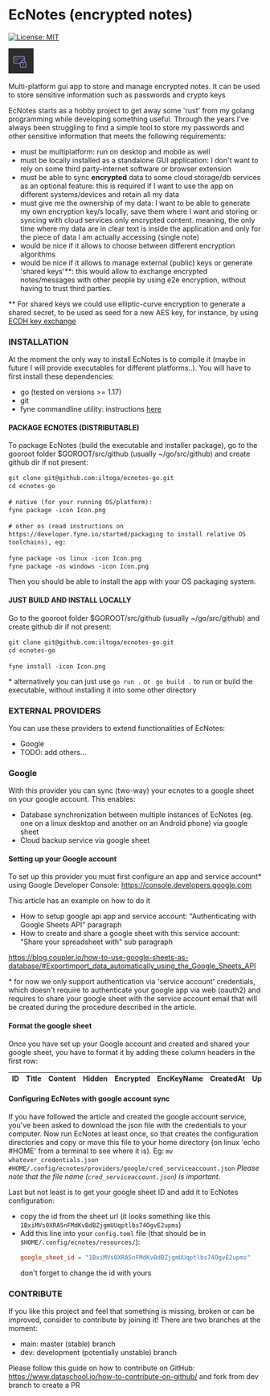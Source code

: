 
# EcNotes (encrypted notes) 

[![License: MIT](https://img.shields.io/badge/License-MIT-yellow.svg)](./LICENSE)

<img src="https://github.com/iltoga/ecnotes-go/blob/main/Icon.png" width="50" height="50">

Multi-platform gui app to store and manage encrypted notes. It can be used to store sensitive information such as passwords and crypto keys

EcNotes starts as a hobby project to get away some 'rust' from my golang programming while developing something useful.
Through the years I've always been struggling to find a simple tool to store my passwords and other sensitive information that meets the following requirements:

- must be multiplatform: run on desktop and mobile as well
- must be locally installed as a standalone GUI application: I don't want to rely on some third party-internet software or browser extension
- must be able to sync **encrypted** data to some cloud storage/db services as an optional feature: this is required if I want to use the app on different systems/devices and retain all my data
- must give me the ownership of my data: I want to be able to generate my own encryption key/s locally, save them where I want and storing or syncing with cloud services only encrypted content. meaning, the only time where my data are in clear text is inside the application and only for the piece of data I am actually accessing (single note)
- would be nice if it allows to choose between different encryption algorithms
- would be nice if it allows to manage external (public) keys or generate 'shared keys'\**: this would allow to exchange encrypted notes/messages with other people by using e2e encryption, without having to trust third parties. 

\** For shared keys we could use elliptic-curve encryption to generate a shared secret, to be used as seed for a new AES key, for instance, by using [ECDH key exchange](https://cryptobook.nakov.com/asymmetric-key-ciphers/ecdh-key-exchange)

### INSTALLATION
At the moment the only way to install EcNotes is to compile it (maybe in future I will provide executables for different platforms..).
You will have to first install these dependencies:
- go (tested on versions >= 1.17)
- git
- fyne commandline utility: instructions [here](https://developer.fyne.io/started/packaging)

#### PACKAGE ECNOTES (DISTRIBUTABLE)
To package EcNotes (build the executable and installer package), go to the gooroot folder $GOROOT/src/github (usually ~/go/src/github) and create github dir if not present:
```
git clone git@github.com:iltoga/ecnotes-go.git
cd ecnotes-go

# native (for your running OS/platform):
fyne package -icon Icon.png

# other os (read instructions on https://developer.fyne.io/started/packaging to install relative OS toolchains), eg:

fyne package -os linux -icon Icon.png
fyne package -os windows -icon Icon.png
```
Then you should be able to install the app with your OS packaging system.

#### JUST BUILD AND INSTALL LOCALLY
Go to the gooroot folder $GOROOT/src/github (usually ~/go/src/github) and create github dir if not present:
```
git clone git@github.com:iltoga/ecnotes-go.git
cd ecnotes-go

fyne install -icon Icon.png
```

\* alternatively you can just use ```go run .```  or ``` go build .``` to run or build the executable, without installing it into some other directory



### EXTERNAL PROVIDERS
You can use these providers to extend functionalities of EcNotes:
- Google
- TODO: add others...

### Google
With this provider you can sync (two-way) your ecnotes to a google sheet on your google account.
This enables:
- Database synchronization between multiple instances of EcNotes (eg. one on a linux desktop and another on an Android phone) via google sheet
- Cloud backup service via google sheet 

#### Setting up your Google account
To set up this provider you must first configure an app and service account* using Google Developer Console:
https://console.developers.google.com

This article has an example on how to do it 
- How to setup google api app and service account: "Authenticating with Google Sheets API" paragraph
- How to create and share a google sheet with this service account: "Share your spreadsheet with" sub paragraph

https://blog.coupler.io/how-to-use-google-sheets-as-database/#Exportimport_data_automatically_using_the_Google_Sheets_API

\* for now we only support authentication via 'service account' credentials, which doesn't require to authenticate your google app via web (oauth2) and requires to share your google sheet with the service account email that will be created during the procedure described in the article.

#### Format the google sheet
Once you have set up your Google account and created and shared your google sheet, you have to format it by adding these column headers in the first row:

| ID | Title | Content | Hidden | Encrypted | EncKeyName | CreatedAt | UpdatedAt |
|----|-------|---------|--------|-----------|------------|-----------|-----------|

#### Configuring EcNotes with google account sync
If you have followed the article and created the google account service, you've been asked to download the json file with the credentials to your computer. 
Now run EcNotes at least once, so that creates the configuration directories and copy or move this file to your home directory (on linux 'echo #HOME' from a terminal to see where it is). Eg: 
`mv whatever_credentials.json #HOME/.config/ecnotes/providers/google/cred_serviceaccount.json`
<i>Please note that the file name (`cred_serviceaccount.json`) is important.</i>

Last but not least is to get your google sheet ID and add it to EcNotes configuration:
- copy the id from the sheet url (it looks something like this `1BxiMVs0XRA5nFMdKvBdBZjgmUUqptlbs74OgvE2upms`)
- Add this line into your `config.toml` file (that should be in `$HOME/.config/ecnotes/resources/`):
	```toml
	google_sheet_id = "1BxiMVs0XRA5nFMdKvBdBZjgmUUqptlbs74OgvE2upms"
	```
	don't forget to change the id with yours
	
### CONTRIBUTE
	
If you like this project and feel that something is missing, broken or can be improved, consider to contribute by joining it!
There are two branches at the moment: 
- main: master (stable) branch
- dev: development (potentially unstable) branch

Please follow this guide on how to contribute on GitHub: https://www.dataschool.io/how-to-contribute-on-github/ and fork from dev branch to create a PR
